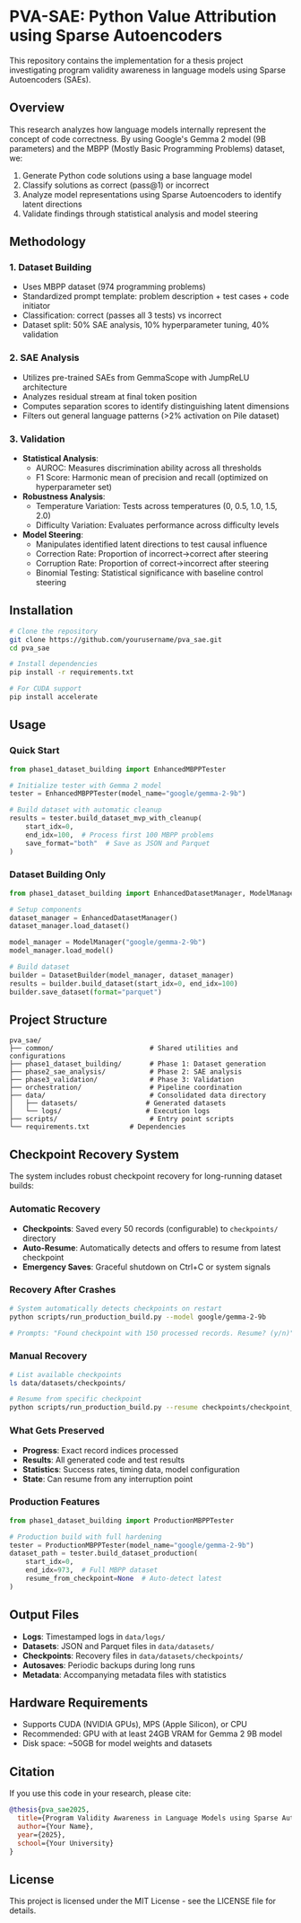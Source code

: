 # PVA-SAE: Python Value Attribution using Sparse Autoencoders

This repository contains the implementation for a thesis project investigating program validity awareness in language models using Sparse Autoencoders (SAEs).

## Overview

This research analyzes how language models internally represent the concept of code correctness. By using Google's Gemma 2 model (9B parameters) and the MBPP (Mostly Basic Programming Problems) dataset, we:

1. Generate Python code solutions using a base language model
2. Classify solutions as correct (pass@1) or incorrect
3. Analyze model representations using Sparse Autoencoders to identify latent directions
4. Validate findings through statistical analysis and model steering

## Methodology

### 1. Dataset Building
- Uses MBPP dataset (974 programming problems)
- Standardized prompt template: problem description + test cases + code initiator
- Classification: correct (passes all 3 tests) vs incorrect
- Dataset split: 50% SAE analysis, 10% hyperparameter tuning, 40% validation

### 2. SAE Analysis
- Utilizes pre-trained SAEs from GemmaScope with JumpReLU architecture
- Analyzes residual stream at final token position
- Computes separation scores to identify distinguishing latent dimensions
- Filters out general language patterns (>2% activation on Pile dataset)

### 3. Validation
- **Statistical Analysis**: 
  - AUROC: Measures discrimination ability across all thresholds
  - F1 Score: Harmonic mean of precision and recall (optimized on hyperparameter set)
- **Robustness Analysis**:
  - Temperature Variation: Tests across temperatures (0, 0.5, 1.0, 1.5, 2.0)
  - Difficulty Variation: Evaluates performance across difficulty levels
- **Model Steering**: 
  - Manipulates identified latent directions to test causal influence
  - Correction Rate: Proportion of incorrect→correct after steering
  - Corruption Rate: Proportion of correct→incorrect after steering
  - Binomial Testing: Statistical significance with baseline control steering

## Installation

```bash
# Clone the repository
git clone https://github.com/yourusername/pva_sae.git
cd pva_sae

# Install dependencies
pip install -r requirements.txt

# For CUDA support
pip install accelerate
```

## Usage

### Quick Start

```python
from phase1_dataset_building import EnhancedMBPPTester

# Initialize tester with Gemma 2 model
tester = EnhancedMBPPTester(model_name="google/gemma-2-9b")

# Build dataset with automatic cleanup
results = tester.build_dataset_mvp_with_cleanup(
    start_idx=0, 
    end_idx=100,  # Process first 100 MBPP problems
    save_format="both"  # Save as JSON and Parquet
)
```

### Dataset Building Only

```python
from phase1_dataset_building import EnhancedDatasetManager, ModelManager, DatasetBuilder

# Setup components
dataset_manager = EnhancedDatasetManager()
dataset_manager.load_dataset()

model_manager = ModelManager("google/gemma-2-9b")
model_manager.load_model()

# Build dataset
builder = DatasetBuilder(model_manager, dataset_manager)
results = builder.build_dataset(start_idx=0, end_idx=100)
builder.save_dataset(format="parquet")
```

## Project Structure

```
pva_sae/
├── common/                        # Shared utilities and configurations
├── phase1_dataset_building/       # Phase 1: Dataset generation
├── phase2_sae_analysis/           # Phase 2: SAE analysis
├── phase3_validation/             # Phase 3: Validation
├── orchestration/                 # Pipeline coordination
├── data/                          # Consolidated data directory
│   ├── datasets/                 # Generated datasets
│   └── logs/                     # Execution logs
├── scripts/                       # Entry point scripts
└── requirements.txt          # Dependencies
```

## Checkpoint Recovery System

The system includes robust checkpoint recovery for long-running dataset builds:

### Automatic Recovery
- **Checkpoints**: Saved every 50 records (configurable) to `checkpoints/` directory
- **Auto-Resume**: Automatically detects and offers to resume from latest checkpoint
- **Emergency Saves**: Graceful shutdown on Ctrl+C or system signals

### Recovery After Crashes
```bash
# System automatically detects checkpoints on restart
python scripts/run_production_build.py --model google/gemma-2-9b

# Prompts: "Found checkpoint with 150 processed records. Resume? (y/n)"
```

### Manual Recovery
```bash
# List available checkpoints
ls data/datasets/checkpoints/

# Resume from specific checkpoint
python scripts/run_production_build.py --resume checkpoints/checkpoint_0_973_20250527_180144.json
```

### What Gets Preserved
- **Progress**: Exact record indices processed
- **Results**: All generated code and test results
- **Statistics**: Success rates, timing data, model configuration
- **State**: Can resume from any interruption point

### Production Features
```python
from phase1_dataset_building import ProductionMBPPTester

# Production build with full hardening
tester = ProductionMBPPTester(model_name="google/gemma-2-9b")
dataset_path = tester.build_dataset_production(
    start_idx=0, 
    end_idx=973,  # Full MBPP dataset
    resume_from_checkpoint=None  # Auto-detect latest
)
```

## Output Files

- **Logs**: Timestamped logs in `data/logs/`
- **Datasets**: JSON and Parquet files in `data/datasets/`
- **Checkpoints**: Recovery files in `data/datasets/checkpoints/`
- **Autosaves**: Periodic backups during long runs
- **Metadata**: Accompanying metadata files with statistics

## Hardware Requirements

- Supports CUDA (NVIDIA GPUs), MPS (Apple Silicon), or CPU
- Recommended: GPU with at least 24GB VRAM for Gemma 2 9B model
- Disk space: ~50GB for model weights and datasets

## Citation

If you use this code in your research, please cite:

```bibtex
@thesis{pva_sae2025,
  title={Program Validity Awareness in Language Models using Sparse Autoencoders},
  author={Your Name},
  year={2025},
  school={Your University}
}
```

## License

This project is licensed under the MIT License - see the LICENSE file for details.